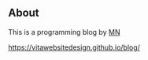 ## About
This is a programming blog by [MN](https://github.com/vitawebsitedesign)

https://vitawebsitedesign.github.io/blog/

